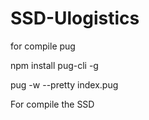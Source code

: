 # SSD-Ulogistics

for compile pug


npm install pug-cli -g


pug -w --pretty index.pug

For compile the SSD

